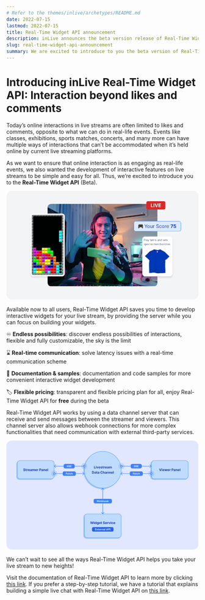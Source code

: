 ```yaml
---
# Refer to the themes/inlive/archetypes/README.md
date: 2022-07-15
lastmod: 2022-07-15
title: Real-Time Widget API announcement
description: inLive announces the beta version release of Real-Time Widget API that let users focus on building their interactive widgets by providing the server.
slug: real-time-widget-api-announcement
summary: We are excited to introduce to you the beta version of Real-Time Widget API, which saves you time to develop interactive widgets for your live stream by providing the server while you can focus on building your widgets.
---
```


# Introducing inLive Real-Time Widget API: Interaction beyond likes and comments

Today’s online interactions in live streams are often limited to likes and comments, opposite to what we can do in real-life events. Events like classes, exhibitions, sports matches, concerts, and many more can have multiple ways of interactions that can’t be accommodated when it’s held online by current live streaming platforms.

As we want to ensure that online interaction is as engaging as real-life events, we also wanted the development of interactive features on live streams to be simple and easy for all. Thus, we’re excited to introduce you to the **Real-Time Widget API** (Beta).

![Picture of mini-games](./images/mini-games.png "Picture of mini-games")

Available now to all users, Real-Time Widget API saves you time to develop interactive widgets for your live stream, by providing the server while you can focus on building your widgets.

♾️ **Endless possibilities**: discover endless possibilities of interactions, flexible and fully customizable, the sky is the limit

⌛ **Real-time communication**: solve latency issues with a real-time communication scheme

📄 **Documentation & samples**: documentation and code samples for more convenient interactive widget development

🏷️ **Flexible pricing**: transparent and flexible pricing plan for all, enjoy Real-Time Widget API for **free** during the beta

Real-Time Widget API works by using a data channel server that can receive and send messages between the streamer and viewers. This channel server also allows webhook connections for more complex functionalities that need communication with external third-party services.

![Diagram of Real-Time Widget API](./images/widget-api-diagram.png "Diagram of Real-Time Widget API")

We can’t wait to see all the ways Real-Time Widget API helps you take your live stream to new heights!

Visit the documentation of Real-Time Widget API to learn more by clicking [this link](/docs/real-time-widget-api/). If you prefer a step-by-step tutorial, we have a tutorial that explains building a simple live chat with Real-Time Widget API on [this link](/docs/tutorial/tutorial-building-a-live-chat-with-a-real-time-widget-api/).
